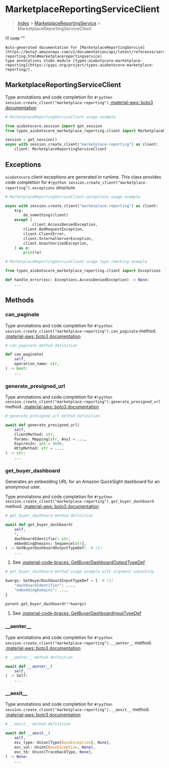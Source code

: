 # MarketplaceReportingServiceClient

> [Index](../README.md) > [MarketplaceReportingService](./README.md) > MarketplaceReportingServiceClient

!!! note ""

    Auto-generated documentation for [MarketplaceReportingService](https://boto3.amazonaws.com/v1/documentation/api/latest/reference/services/marketplace-reporting.html#marketplacereportingservice)
    type annotations stubs module [types-aiobotocore-marketplace-reporting](https://pypi.org/project/types-aiobotocore-marketplace-reporting/).

## MarketplaceReportingServiceClient

Type annotations and code completion for `#!python session.create_client("marketplace-reporting")`
[:material-aws: boto3 documentation](https://boto3.amazonaws.com/v1/documentation/api/latest/reference/services/marketplace-reporting.html#MarketplaceReportingService.Client)

```python
# MarketplaceReportingServiceClient usage example

from aiobotocore.session import get_session
from types_aiobotocore_marketplace_reporting.client import MarketplaceReportingServiceClient

session = get_session()
async with session.create_client("marketplace-reporting") as client:
    client: MarketplaceReportingServiceClient
```

## Exceptions


`aiobotocore` client exceptions are generated in runtime.
This class provides code completion for `#!python session.create_client("marketplace-reporting").exceptions` structure.

```python
# MarketplaceReportingServiceClient.exceptions usage example

async with session.create_client("marketplace-reporting") as client:
    try:
        do_something(client)
    except (
            client.AccessDeniedException,
        client.BadRequestException,
        client.ClientError,
        client.InternalServerException,
        client.UnauthorizedException,
    ) as e:
        print(e)
```

```python
# MarketplaceReportingServiceClient usage type checking example

from types_aiobotocore_marketplace_reporting.client import Exceptions

def handle_error(exc: Exceptions.AccessDeniedException) -> None:
    ...
```


## Methods


### can\_paginate



Type annotations and code completion for `#!python session.create_client("marketplace-reporting").can_paginate` method.
[:material-aws: boto3 documentation](https://boto3.amazonaws.com/v1/documentation/api/latest/reference/services/marketplace-reporting/client/can_paginate.html)

```python
# can_paginate method definition

def can_paginate(
    self,
    operation_name: str,
) -> bool:
    ...
```


### generate\_presigned\_url



Type annotations and code completion for `#!python session.create_client("marketplace-reporting").generate_presigned_url` method.
[:material-aws: boto3 documentation](https://boto3.amazonaws.com/v1/documentation/api/latest/reference/services/marketplace-reporting/client/generate_presigned_url.html)

```python
# generate_presigned_url method definition

await def generate_presigned_url(
    self,
    ClientMethod: str,
    Params: Mapping[str, Any] = ...,
    ExpiresIn: int = 3600,
    HttpMethod: str = ...,
) -> str:
    ...
```


### get\_buyer\_dashboard

Generates an embedding URL for an Amazon QuickSight dashboard for an anonymous
user.

Type annotations and code completion for `#!python session.create_client("marketplace-reporting").get_buyer_dashboard` method.
[:material-aws: boto3 documentation](https://boto3.amazonaws.com/v1/documentation/api/latest/reference/services/marketplace-reporting/client/get_buyer_dashboard.html)

```python
# get_buyer_dashboard method definition

await def get_buyer_dashboard(
    self,
    *,
    dashboardIdentifier: str,
    embeddingDomains: Sequence[str],
) -> GetBuyerDashboardOutputTypeDef:  # (1)
    ...
```

1. See [:material-code-braces: GetBuyerDashboardOutputTypeDef](./type_defs.md#getbuyerdashboardoutputtypedef) 


```python
# get_buyer_dashboard method usage example with argument unpacking

kwargs: GetBuyerDashboardInputTypeDef = {  # (1)
    "dashboardIdentifier": ...,
    "embeddingDomains": ...,
}

parent.get_buyer_dashboard(**kwargs)
```

1. See [:material-code-braces: GetBuyerDashboardInputTypeDef](./type_defs.md#getbuyerdashboardinputtypedef) 

### \_\_aenter\_\_



Type annotations and code completion for `#!python session.create_client("marketplace-reporting").__aenter__` method.
[:material-aws: boto3 documentation](https://boto3.amazonaws.com/v1/documentation/api/latest/reference/services/marketplace-reporting.html#MarketplaceReportingService.Client)

```python
# __aenter__ method definition

await def __aenter__(
    self,
) -> Self:
    ...
```


### \_\_aexit\_\_



Type annotations and code completion for `#!python session.create_client("marketplace-reporting").__aexit__` method.
[:material-aws: boto3 documentation](https://boto3.amazonaws.com/v1/documentation/api/latest/reference/services/marketplace-reporting.html#MarketplaceReportingService.Client)

```python
# __aexit__ method definition

await def __aexit__(
    self,
    exc_type: Union[Type[BaseException], None],
    exc_val: Union[BaseException, None],
    exc_tb: Union[TracebackType, None],
) -> None:
    ...
```





